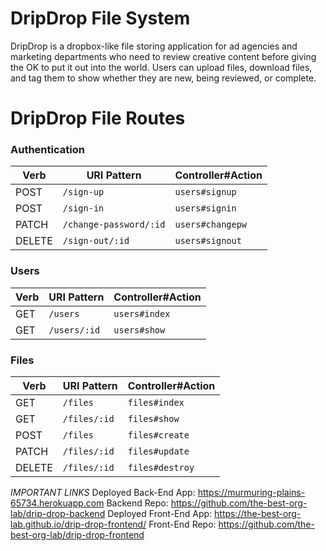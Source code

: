 # DripDrop File System
DripDrop is a dropbox-like file storing application for ad agencies and marketing departments who need to review creative content before giving the OK to put it out into the world. Users can upload files, download files, and tag them to show whether they are new, being reviewed, or complete.


# DripDrop File Routes

### Authentication

| Verb   | URI Pattern            | Controller#Action |
|--------|------------------------|-------------------|
| POST   | `/sign-up`             | `users#signup`    |
| POST   | `/sign-in`             | `users#signin`    |
| PATCH  | `/change-password/:id` | `users#changepw`  |
| DELETE | `/sign-out/:id`        | `users#signout`   |


### Users

| Verb | URI Pattern   | Controller#Action |
|------|---------------|-------------------|
| GET  | `/users`      | `users#index`     |
| GET  | `/users/:id`  | `users#show`      |


### Files

| Verb   | URI Pattern     | Controller#Action |
|--------|-----------------|-------------------|
| GET    | `/files`        | `files#index`     |
| GET    | `/files/:id`    | `files#show`      |
| POST   | `/files`        | `files#create`    |
| PATCH  | `/files/:id`    | `files#update`    |
| DELETE | `/files/:id`    | `files#destroy`   |


*IMPORTANT LINKS*
Deployed Back-End App:
https://murmuring-plains-65734.herokuapp.com
Backend Repo:
https://github.com/the-best-org-lab/drip-drop-backend
Deployed Front-End App:
https://the-best-org-lab.github.io/drip-drop-frontend/
Front-End Repo:
https://github.com/the-best-org-lab/drip-drop-frontend

